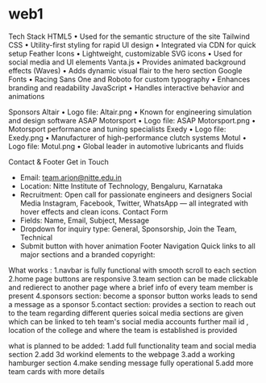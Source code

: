 # web1


 Tech Stack
HTML5
• Used for the semantic structure of the site
Tailwind CSS
• Utility-first styling for rapid UI design
• Integrated via CDN for quick setup
Feather Icons
• Lightweight, customizable SVG icons
• Used for social media and UI elements
Vanta.js
• Provides animated background effects (Waves)
• Adds dynamic visual flair to the hero section
Google Fonts
• Racing Sans One and Roboto for custom typography
• Enhances branding and readability
JavaScript
• Handles interactive behavior and animations

Sponsors
Altair
• Logo file: Altair.png
• Known for engineering simulation and design software
ASAP Motorsport
• Logo file: ASAP Motorsport.png
• Motorsport performance and tuning specialists
Exedy
• Logo file: Exedy.png
• Manufacturer of high-performance clutch systems
Motul
• Logo file: Motul.png
• Global leader in automotive lubricants and fluids

 Contact & Footer
 Get in Touch
- Email: team.arion@nitte.edu.in
- Location: Nitte Institute of Technology, Bengaluru, Karnataka
- Recruitment: Open call for passionate engineers and designers
 Social Media
Instagram, Facebook, Twitter, WhatsApp — all integrated with hover effects and clean icons.
 Contact Form
- Fields: Name, Email, Subject, Message
- Dropdown for inquiry type: General, Sponsorship, Join the Team, Technical
- Submit button with hover animation
 Footer Navigation
Quick links to all major sections and a branded copyright:


What works :
1.navbar is fully functional with smooth scroll to each section 
2.home page buttons are responsive
3.team section can be made clickable and redierect to another page where a brief info of every team member is present 
4.sponsors section: become a sponsor button works leads to send a message as a sponsor 
5.contact section: provides a section to reach out to the team regarding different queries 
soical media sections are given which can be linked to teh team's social media accounts further mail id , location of the college and where the team is established is provided


what is planned to be added:
1.add full functionality team and social media section 
2.add 3d workind elements to the webpage
3.add a working hamburger section 
4.make sending message fully operational
5.add more team cards with more details 








